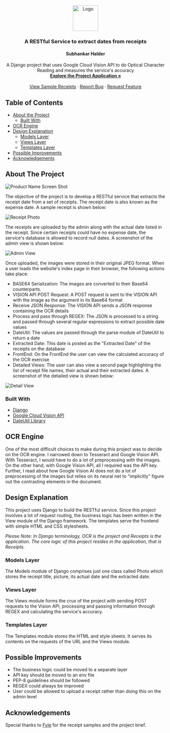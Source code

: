 <!-- PROJECT LOGO -->
<br />
<p align="center">
  <a href="https://github.com/SubhankarHalder/OCR">
    <img src="presentation/Pic3.png" alt="Logo" width="80" height="80">
  </a>

  <h3 align="center">A RESTful Service to extract dates from receipts</h3>
  <h4 align="center">Subhankar Halder</h4>
  <p align="center">
    A Django project that uses Google Cloud Vision API to do Optical Character Reading and measures the service's accuracy
    <br />
    <a href="https://github.com/SubhankarHalder/OCR/tree/master/receipts"><strong>Explore the Project Application  »</strong></a>
    <br />
    <br />
    <a href="https://github.com/SubhankarHalder/OCR/tree/master/media/images">View Sample Receipts</a>
    ·
    <a href="https://github.com/SubhankarHalder/OCR/issues">Report Bug</a>
    ·
    <a href="https://github.com/SubhankarHalder/OCR/issues">Request Feature</a>
  </p>
</p>

<!-- TABLE OF CONTENTS -->
## Table of Contents

* [About the Project](#about-the-project)
  * [Built With](#built-with)
* [OCR Engine](#OCR-engine)
* [Design Explanation](#design-explanation)
  * [Models Layer](#models-layer)
  * [Views Layer](#views-layer)
  * [Templates Layer](#templates-layer)
* [Possible Improvements](#possible-improvements)
* [Acknowledgements](#acknowledgements)



<!-- ABOUT THE PROJECT -->
## About The Project

![Product Name Screen Shot][product-screenshot]

The objective of the project is to develop a RESTful service that extracts the receipt date from a set of receipts. The receipt date is also known as the expense date. A sample receipt is shown below:

![Receipt Photo][receipt-photo]

The receipts are uploaded by the admin along with the actual date listed in the receipt. Since certain receipts could have no expense date, the service's database is allowed to record null dates. A screenshot of the admin view is shown below:

![Admin View][admin-view]

Once uploaded, the images were stored in their original JPEG format. When a user loads the website's index page in their browser, the following actions take place:

* BASE64 Serialization: The images are converted to their Base64 counterparts.
* VISION API POST Request: A POST request is sent to the VISION API with the image as the argument in its Base64 format
* Receive JSON Response: The VISION API sends a JSON response containing the OCR details
* Process and pass through REGEX: The JSON is processed to a string and passed through several regular expressions to extract possible date values
* DateUtil: The values are passed through the parse module of DateUtil to return a date
* Extracted Date: This date is posted as the "Extracted Date" of the receipts on the database
* FrontEnd: On the FrontEnd the user can view the calculated accuracy of the OCR exercise
* Detailed Views: The user can also view a second page highlighting the list of receipt file names, their actual and their extracted dates. A screenshot of the detailed view is shown below:

![Detail View][detail-view]

### Built With

* [Django](https://www.djangoproject.com/)
* [Google Cloud Vision API](https://cloud.google.com/vision/)
* [DateUtil Library](https://dateutil.readthedocs.io/en/stable/)



<!-- OCR Engine -->
## OCR Engine

One of the most difficult choices to make during this project was to decide on the OCR engine. I narrowed down to Tesseract and Google Vision API. With Tesseract, I would have to do a lot of preprocessing with the images. On the other hand, with Google Vision API, all I required was the API key. Further, I read about how Google Vision AI does not do a lot of preprocessing of the images but relies on its neural net to "implicitly" figure out the contrasting elements in the document. 


<!-- Design Explanation -->
##  Design Explanation

This project uses Django to build the RESTful service. Since this project involves a lot of request routing, the business logic has been written in the View module of the Django framework. The templates serve the frontend with simple HTML and CSS stylesheets. 

_Please Note: In Django terminology, OCR is the project and Receipts is the application. The core logic of this project resides in the application, that is Receipts._


### Models Layer

The Models module of Django comprises just one class called Photo which stores the receipt title, picture, its actual date and the extracted date. 

### Views Layer

The Views module forms the crux of the project with sending POST requests to the Vision API, processing and passing information through REGEX and calculating the service's accuracy.

### Templates Layer

The Templates module stores the HTML and style sheets. It serves its contents on the requests of the URL and the Views module. 

<!-- Possible Improvements -->
## Possible Improvements

* The business logic could be moved to a separate layer 
* API key should be moved to an env file
* PEP-8 guidelines should be followed
* REGEX could always be improved
* User could be allowed to upload a receipt rather than doing this on the admin level


<!-- ACKNOWLEDGEMENTS -->
## Acknowledgements

Special thanks to [Fyle](https://www.fylehq.com) for the receipt samples and the project brief.


<!-- MARKDOWN LINKS & IMAGES -->
<!-- https://www.markdownguide.org/basic-syntax/#reference-style-links -->
[product-screenshot]: presentation/Pic3.png
[receipt-photo]: media/images/0a0ebd53.jpeg
[admin-view]: presentation/Pic1.png
[detail-view]: presentation/Pic2.png
